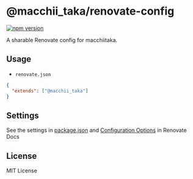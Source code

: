 # @macchii_taka/renovate-config

[![npm version](https://badge.fury.io/js/%macchii_taka%2Frenovate-config.svg)](https://badge.fury.io/js/%macchii_taka%2Frenovate-config)

A sharable Renovate config for macchiitaka.

## Usage

- `renovate.json`

```json
{
  "extends": ["@macchii_taka"]
}
```

## Settings

See the settings in [package.json](https://github.com/macchii_taka/renovate-config/blob/main/package.json) and [Configuration Options](https://renovatebot.com/docs/configuration-options/) in Renovate Docs

## License

MIT License
